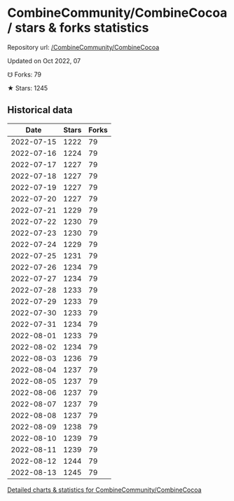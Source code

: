 # CombineCommunity/CombineCocoa / stars & forks statistics

Repository url: [/CombineCommunity/CombineCocoa](https://github.com/CombineCommunity/CombineCocoa)

Updated on Oct 2022, 07

☋ Forks: 79

★ Stars: 1245

## Historical data
| Date | Stars | Forks |
|------|-------|-------|
| 2022-07-15 | 1222 | 79 | 
| 2022-07-16 | 1224 | 79 | 
| 2022-07-17 | 1227 | 79 | 
| 2022-07-18 | 1227 | 79 | 
| 2022-07-19 | 1227 | 79 | 
| 2022-07-20 | 1227 | 79 | 
| 2022-07-21 | 1229 | 79 | 
| 2022-07-22 | 1230 | 79 | 
| 2022-07-23 | 1230 | 79 | 
| 2022-07-24 | 1229 | 79 | 
| 2022-07-25 | 1231 | 79 | 
| 2022-07-26 | 1234 | 79 | 
| 2022-07-27 | 1234 | 79 | 
| 2022-07-28 | 1233 | 79 | 
| 2022-07-29 | 1233 | 79 | 
| 2022-07-30 | 1233 | 79 | 
| 2022-07-31 | 1234 | 79 | 
| 2022-08-01 | 1233 | 79 | 
| 2022-08-02 | 1234 | 79 | 
| 2022-08-03 | 1236 | 79 | 
| 2022-08-04 | 1237 | 79 | 
| 2022-08-05 | 1237 | 79 | 
| 2022-08-06 | 1237 | 79 | 
| 2022-08-07 | 1237 | 79 | 
| 2022-08-08 | 1237 | 79 | 
| 2022-08-09 | 1238 | 79 | 
| 2022-08-10 | 1239 | 79 | 
| 2022-08-11 | 1239 | 79 | 
| 2022-08-12 | 1244 | 79 | 
| 2022-08-13 | 1245 | 79 | 


[Detailed charts & statistics for CombineCommunity/CombineCocoa](https://reviewgithub.com/rep/CombineCommunity/CombineCocoa)
